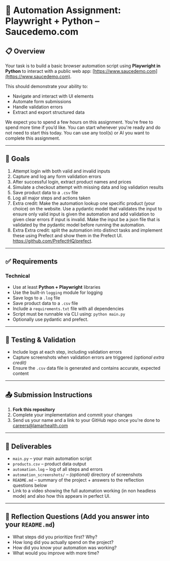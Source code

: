 # 🧪 Automation Assignment: Playwright + Python – Saucedemo.com

## 📋 Overview

Your task is to build a basic browser automation script using **Playwright in Python** to interact with a public web app: [https://www.saucedemo.com](https://www.saucedemo.com).

This should demonstrate your ability to:

* Navigate and interact with UI elements
* Automate form submissions
* Handle validation errors
* Extract and export structured data
  
We expect you to spend a few hours on this assignment. You're free to spend more time if you’d like. You can start whenever you're ready and do not need to start this today.
You can use any tool(s) or AI you want to complete this assignment.

---

## 🎯 Goals

1. Attempt login with both valid and invalid inputs
2. Capture and log any form validation errors
3. After successful login, extract product names and prices
4. Simulate a checkout attempt with missing data and log validation results
5. Save product data to a `.csv` file
6. Log all major steps and actions taken
7. Extra credit:  Make the automation lookup one specific product (your choice) on the website.  Use a pydantic model that validates the input to ensure only valid input is given the automation and add validation to given clear errors if input is invalid.  Make the input be a json file that is validated by the pydantic model before running the automation.
8. Extra Extra credit:  split the automation into distinct tasks and implement these using Prefect and show them in the Prefect UI. https://github.com/PrefectHQ/prefect.  

---

## ✅ Requirements

### Technical

* Use at least **Python + Playwright** libraries
* Use the built-in `logging` module for logging
* Save logs to a `.log` file
* Save product data to a `.csv` file
* Include a `requirements.txt` file with all dependencies
* Script must be runnable via CLI using: `python main.py`
* Optionally use pydantic and prefect.

---

## 🧪 Testing & Validation

* Include logs at each step, including validation errors
* Capture screenshots when validation errors are triggered *(optional extra credit)*
* Ensure the `.csv` data file is generated and contains accurate, expected content

---

## 📤 Submission Instructions

1. **Fork this repository**
2. Complete your implementation and commit your changes
3. Send us your name and a link to your GitHub repo once you're done to careers@lamarhealth.com

---

## 📂 Deliverables

* `main.py` – your main automation script
* `products.csv` – product data output
* `automation.log` – log of all steps and errors
* `automation_screenshots/` – *(optional)* directory of screenshots
* `README.md` – summary of the project + answers to the reflection questions below
* Link to a video showing the full automation working (in non headless mode) and also how this appears in perfect UI.

---

## 💭 Reflection Questions (Add you answer into your `README.md`)

* What steps did you prioritize first? Why?
* How long did you actually spend on the project?
* How did you know your automation was working?
* What would you improve with more time?
